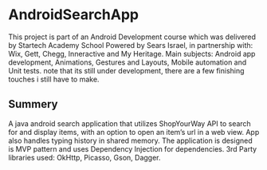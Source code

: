 # AndroidSearchApp
This project is part of an Android Development course which was delivered by Startech Academy School 
Powered by Sears Israel, in partnership with: Wix, Gett, Chegg, Inneractive and My Heritage.
Main subjects: Android app development, Animations, Gestures and Layouts, Mobile automation and Unit tests.
note that its still under development, there are a few finishing touches i still have to make.
## Summery
A java android search application that utilizes ShopYourWay API to search for and display items, with an option to open an item’s url 
in a web view. App also handles typing history in shared memory.
The application is designed is MVP pattern and uses Dependency Injection for dependencies.
3rd Party libraries used: OkHttp, Picasso, Gson, Dagger.
